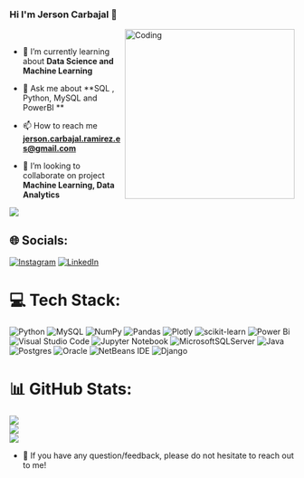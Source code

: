 ### Hi I'm Jerson Carbajal 👋

<!--
**carbajaljerson/carbajaljerson** is a ✨ _special_ ✨ repository because its `README.md` (this file) appears on your GitHub profile.

Here are some ideas to get you started:
-->


<img  align="right"  alt="Coding"  width=300 src="https://cdn.dribbble.com/users/1187836/screenshots/6539429/programer.gif"><br>

- 🌱 I’m currently learning about **Data Science and Machine Learning**<br>

- 💬 Ask me about **SQL , Python, MySQL and PowerBI **<br>

- 📫 How to reach me **jerson.carbajal.ramirez.es@gmail.com**<br>

- 🤝 I’m looking to collaborate on project **Machine Learning, Data Analytics**<br>



[![](https://visitcount.itsvg.in/api?id=carbajaljerson&icon=0&color=0)](https://visitcount.itsvg.in)

## 🌐 Socials:
[![Instagram](https://img.shields.io/badge/Instagram-%23E4405F.svg?logo=Instagram&logoColor=white)](https://instagram.com/designjerson) [![LinkedIn](https://img.shields.io/badge/LinkedIn-%230077B5.svg?logo=linkedin&logoColor=white)](https://www.linkedin.com/in/jerson-carbajal-ramirez/) 
# 💻 Tech Stack:
![Python](https://img.shields.io/badge/python-3670A0?style=for-the-badge&logo=python&logoColor=ffdd54) ![MySQL](https://img.shields.io/badge/mysql-%2300f.svg?style=for-the-badge&logo=mysql&logoColor=white) ![NumPy](https://img.shields.io/badge/numpy-%23013243.svg?style=for-the-badge&logo=numpy&logoColor=white) ![Pandas](https://img.shields.io/badge/pandas-%23150458.svg?style=for-the-badge&logo=pandas&logoColor=white) ![Plotly](https://img.shields.io/badge/Plotly-%233F4F75.svg?style=for-the-badge&logo=plotly&logoColor=white)  ![scikit-learn](https://img.shields.io/badge/scikit--learn-%23F7931E.svg?style=for-the-badge&logo=scikit-learn&logoColor=white) ![Power Bi](https://img.shields.io/badge/power_bi-F2C811?style=for-the-badge&logo=powerbi&logoColor=black) ![Visual Studio Code](https://img.shields.io/badge/Visual%20Studio%20Code-0078d7.svg?style=for-the-badge&logo=visual-studio-code&logoColor=white) ![Jupyter Notebook](https://img.shields.io/badge/jupyter-%23FA0F00.svg?style=for-the-badge&logo=jupyter&logoColor=white)
![MicrosoftSQLServer](https://img.shields.io/badge/Microsoft%20SQL%20Server-CC2927?style=for-the-badge&logo=microsoft%20sql%20server&logoColor=white) ![Java](https://img.shields.io/badge/java-%23ED8B00.svg?style=for-the-badge&logo=openjdk&logoColor=white) ![Postgres](https://img.shields.io/badge/postgres-%23316192.svg?style=for-the-badge&logo=postgresql&logoColor=white) ![Oracle](https://img.shields.io/badge/Oracle-F80000?style=for-the-badge&logo=oracle&logoColor=white) ![NetBeans IDE](https://img.shields.io/badge/NetBeansIDE-1B6AC6.svg?style=for-the-badge&logo=apache-netbeans-ide&logoColor=white) ![Django](https://img.shields.io/badge/django-%23092E20.svg?style=for-the-badge&logo=django&logoColor=white) 

# 📊 GitHub Stats:
![](https://github-readme-stats.vercel.app/api?username=carbajaljerson&theme=vue&hide_border=false&include_all_commits=true&count_private=true)<br/>
![](https://github-readme-streak-stats.herokuapp.com/?user=carbajaljerson&theme=vue&hide_border=false)<br/>
![](https://github-readme-stats.vercel.app/api/top-langs/?username=carbajaljerson&theme=vue&hide_border=false&include_all_commits=true&count_private=true&layout=compact)



- 💬 If you have any question/feedback, please do not hesitate to reach out to me!

